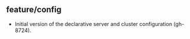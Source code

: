 ## feature/config

* Initial version of the declarative server and cluster configuration
  (gh-8724).
